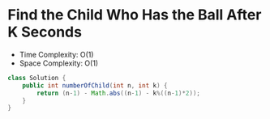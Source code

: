 # Find the Child Who Has the Ball After K Seconds

- Time Complexity: O(1)
- Space Complexity: O(1)

```java
class Solution {
    public int numberOfChild(int n, int k) {
        return (n-1) - Math.abs((n-1) - k%((n-1)*2));
    }
}
```
